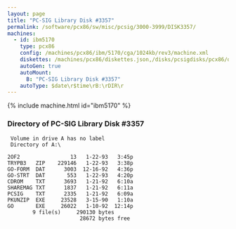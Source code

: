 ```yaml
---
layout: page
title: "PC-SIG Library Disk #3357"
permalink: /software/pcx86/sw/misc/pcsig/3000-3999/DISK3357/
machines:
  - id: ibm5170
    type: pcx86
    config: /machines/pcx86/ibm/5170/cga/1024kb/rev3/machine.xml
    diskettes: /machines/pcx86/diskettes.json,/disks/pcsigdisks/pcx86/diskettes.json
    autoGen: true
    autoMount:
      B: "PC-SIG Library Disk #3357"
    autoType: $date\r$time\rB:\rDIR\r
---
```


{% include machine.html id="ibm5170" %}

### Directory of PC-SIG Library Disk #3357

     Volume in drive A has no label
     Directory of A:\

    2OF2                13   1-22-93   3:45p
    TRYPB3   ZIP    229146   1-22-93   3:38p
    GO-FORM  DAT      3003  12-16-92   4:36p
    GO-STRT  DAT       553   1-22-93   4:20p
    CDROM    TXT      3693   1-21-92   6:10a
    SHAREMAG TXT      1837   1-21-92   6:11a
    PCSIG    TXT      2335   1-21-92   6:09a
    PKUNZIP  EXE     23528   3-15-90   1:10a
    GO       EXE     26022   1-10-92  12:14p
            9 file(s)     290130 bytes
                           28672 bytes free
